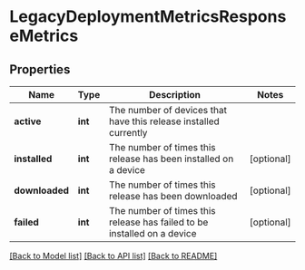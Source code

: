 # LegacyDeploymentMetricsResponseMetrics

## Properties
Name | Type | Description | Notes
------------ | ------------- | ------------- | -------------
**active** | **int** | The number of devices that have this release installed currently | 
**installed** | **int** | The number of times this release has been installed on a device | [optional] 
**downloaded** | **int** | The number of times this release has been downloaded | [optional] 
**failed** | **int** | The number of times this release has failed to be installed on a device | [optional] 

[[Back to Model list]](../README.md#documentation-for-models) [[Back to API list]](../README.md#documentation-for-api-endpoints) [[Back to README]](../README.md)


